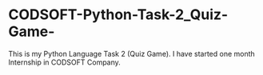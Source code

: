 # CODSOFT-Python-Task-2_Quiz-Game-
This is my Python Language Task 2 (Quiz Game). I have started one month Internship in CODSOFT Company.
